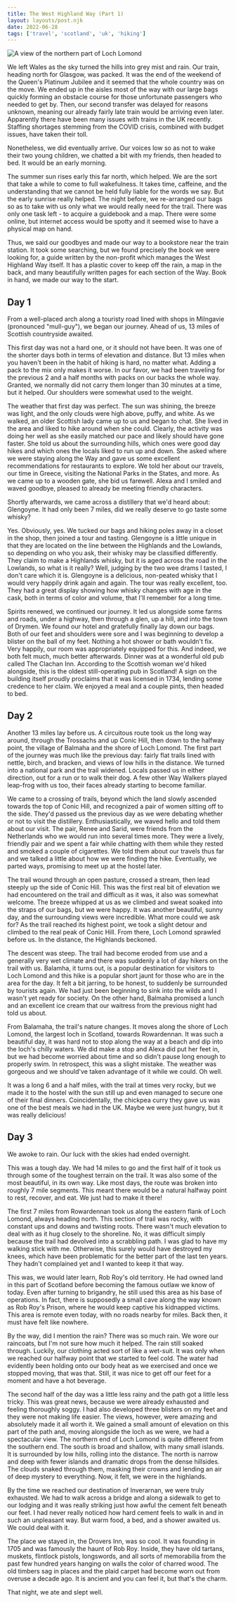 ```yaml
---
title: The West Highland Way (Part 1)
layout: layouts/post.njk
date: 2022-06-28
tags: ['travel', 'scotland', 'uk', 'hiking']
---
```


<img src="/_images/loch_lomond.png" class="article-topper" alt="A view of the northern part of Loch Lomond" />

We left Wales as the sky turned the hills into grey mist and rain. Our train, heading north for Glasgow, was packed. It was the end of the weekend of
the Queen's Platinum Jubilee and it seemed that the whole country was on the move. We ended up in the aisles most of the way with our large bags
quickly forming an obstacle course for those unfortunate passengers who needed to get by. Then, our second transfer was delayed for reasons unknown,
meaning our already fairly late train would be arriving even later. Apparently there have been many issues with trains in the UK recently. Staffing
shortages stemming from the COVID crisis, combined with budget issues, have taken their toll.

Nonetheless, we did eventually arrive. Our voices low so as not to wake their two young children, we chatted a bit with my friends, then headed to
bed. It would be an early morning.

The summer sun rises early this far north, which helped. We are the sort that take a while to come to full wakefulness. It takes time, caffeine, and
the understanding that we cannot be held fully liable for the words we say. But the early sunrise really helped. The night before, we re-arranged our
bags so as to take with us only what we would really need for the trail. There was only one task left - to acquire a guidebook and a map. There were
some online, but internet access would be spotty and it seemed wise to have a physical map on hand.

Thus, we said our goodbyes and made our way to a bookstore near the train station. It took some searching, but we found precisely the book we were
looking for, a guide written by the non-profit which manages the West Highland Way itself. It has a plastic cover to keep off the rain, a map in the
back, and many beautifully written pages for each section of the Way. Book in hand, we made our way to the start.

## Day 1

From a well-placed arch along a touristy road lined with shops in Milngavie (pronounced "mull-guy"), we began our journey. Ahead of us, 13 miles of
Scottish countryside awaited.

This first day was not a hard one, or it should not have been. It was one of the shorter days both in terms of elevation and distance. But 13 miles
when you haven't been in the habit of hiking is hard, no matter what. Adding a pack to the mix only makes it worse. In our favor, we had been
traveling for the previous 2 and a half months with packs on our backs the whole way. Granted, we normally did not carry them longer than 30 minutes
at a time, but it helped. Our shoulders were somewhat used to the weight.

The weather that first day was perfect. The sun was shining, the breeze was light, and the only clouds were high above, puffy, and white. As we
walked, an older Scottish lady came up to us and began to chat. She lived in the area and liked to hike around when she could. Clearly, the activity
was doing her well as she easily matched our pace and likely should have gone faster. She told us about the surrounding hills, which ones were good
day hikes and which ones the locals liked to run up and down. She asked where we were staying along the Way and gave us some excellent recommendations
for restaurants to explore. We told her about our travels, our time in Greece, visiting the National Parks in the States, and more. As we came up to a
wooden gate, she bid us farewell. Alexa and I smiled and waved goodbye, pleased to already be meeting friendly characters.

Shortly afterwards, we came across a distillery that we'd heard about: Glengoyne. It had only been 7 miles, did we really deserve to go taste some
whisky?

Yes. Obviously, yes. We tucked our bags and hiking poles away in a closet in the shop, then joined a tour and tasting. Glengoyne is a little unique in
that they are located on the line between the Highlands and the Lowlands, so depending on who you ask, their whisky may be classified differently.
They claim to make a Highlands whisky, but it is aged across the road in the Lowlands, so what is it really? Well, judging by the two wee drams I
tasted, I don't care which it is. Glengoyne is a delicious, non-peated whisky that I would very happily drink again and again. The tour was really
excellent, too. They had a great display showing how whisky changes with age in the cask, both in terms of color and volume, that I'll remember for a
long time.

Spirits renewed, we continued our journey. It led us alongside some farms and roads, under a highway, then through a glen, up a hill, and into the
town of Drymen. We found our hotel and gratefully finally lay down our bags. Both of our feet and shoulders were sore and I was beginning to develop
a blister on the ball of my feet. Nothing a hot shower or bath wouldn't fix. Very happily, our room was appropriately equipped for this. And indeed,
we both felt much, much better afterwards. Dinner was at a wonderful old pub called The Clachan Inn. According to the Scottish woman we'd hiked
alongside, this is the oldest still-operating pub in Scotland! A sign on the building itself proudly proclaims that it was licensed in 1734, lending
some credence to her claim. We enjoyed a meal and a couple pints, then headed to bed.

## Day 2

Another 13 miles lay before us. A circuitous route took us the long way around, through the Trossachs and up Conic Hill, then down to the halfway
point, the village of Balmaha and the shore of Loch Lomond. The first part of the journey was much like the previous day: fairly flat trails lined
with nettle, birch, and bracken, and views of low hills in the distance. We turned into a national park and the trail widened. Locals passed us in
either direction, out for a run or to walk their dog. A few other Way Walkers played leap-frog with us too, their faces already starting to become
familiar.

We came to a crossing of trails, beyond which the land slowly ascended towards the top of Conic Hill, and recognized a pair of women sitting off to
the side. They'd passed us the previous day as we were debating whether or not to visit the distillery. Enthusiastically, we waved hello and told them
about our visit. The pair, Renee and Sarid, were friends from the Netherlands who we would run into several times more. They were a lively, friendly
pair and we spent a fair while chatting with them while they rested and smoked a couple of cigarettes. We told them about our travels thus far and
we talked a little about how we were finding the hike. Eventually, we parted ways, promising to meet up at the hostel later.

The trail wound through an open pasture, crossed a stream, then lead steeply up the side of Conic Hill. This was the first real bit of elevation we
had encountered on the trail and difficult as it was, it also was somewhat welcome. The breeze whipped at us as we climbed and sweat soaked into the
straps of our bags, but we were happy. It was another beautiful, sunny day, and the surrounding views were incredible. What more could we ask for? As
the trail reached its highest point, we took a slight detour and climbed to the real peak of Conic Hill. From there, Loch Lomond sprawled before us.
In the distance, the Highlands beckoned.

The descent was steep. The trail had become eroded from use and a generally very wet climate and there was suddenly a lot of day hikers on the trail
with us. Balamha, it turns out, is a popular destination for visitors to Loch Lomond and this hike is a popular short jaunt for those who are in the
area for the day. It felt a bit jarring, to be honest, to suddenly be surrounded by tourists again. We had just been beginning to sink into the wilds
and I wasn't yet ready for society. On the other hand, Balmaha promised a lunch and an excellent ice cream that our waitress from the previous night
had told us about.

From Balamaha, the trail's nature changes. It moves along the shore of Loch Lomond, the largest loch in Scotland, towards Rowardennan. It was such a
beautiful day, it was hard not to stop along the way at a beach and dip into the loch's chilly waters. We did make a stop and Alexa did put her feet
in, but we had become worried about time and so didn't pause long enough to properly swim. In retrospect, this was a slight mistake. The weather was
gorgeous and we should've taken advantage of it while we could. Oh well.

It was a long 6 and a half miles, with the trail at times very rocky, but we made it to the hostel with the sun still up and even managed to secure
one of their final dinners. Coincidentally, the chickpea curry they gave us was one of the best meals we had in the UK. Maybe we were just hungry, but
it was really delicious!

## Day 3

We awoke to rain. Our luck with the skies had ended overnight.

This was a tough day. We had 14 miles to go and the first half of it took us through some of the toughest terrain on the trail. It was also some of
the most beautiful, in its own way. Like most days, the route was broken into roughly 7 mile segments. This meant there would be a natural halfway
point to rest, recover, and eat. We just had to make it there!

The first 7 miles from Rowardennan took us along the eastern flank of Loch Lomond, always heading north. This section of trail was rocky, with
constant ups and downs and twisting roots. There wasn't much elevation to deal with as it hug closely to the shoreline. No, it was difficult simply
because the trail had devolved into a scrabbling path. I was glad to have my walking stick with me. Otherwise, this surely would have destroyed my
knees, which have been problematic for the better part of the last ten years. They hadn't complained yet and I wanted to keep it that way.

This was, we would later learn, Rob Roy's old territory. He had owned land in this part of Scotland before becoming the famous outlaw we know of
today. Even after turning to brigandry, he still used this area as his base of operations. In fact, there is supposedly a small cave along the way
known as Rob Roy's Prison, where he would keep captive his kidnapped victims. This area is remote even today, with no roads nearby for miles. Back
then, it must have felt like nowhere.

By the way, did I mention the rain? There was so much rain. We wore our raincoats, but I'm not sure how much it helped. The rain still soaked through.
Luckily, our clothing acted sort of like a wet-suit. It was only when we reached our halfway point that we started to feel cold. The water had
evidently been holding onto our body heat as we exercised and once we stopped moving, that was that. Still, it was nice to get off our feet for a
moment and have a hot beverage.

The second half of the day was a little less rainy and the path got a little less tricky. This was great news, because we were already exhausted and
feeling thoroughly soggy. I had also developed three blisters on my feet and they were not making life easier. The views, however, were amazing and
absolutely made it all worth it. We gained a small amount of elevation on this part of the path and, moving alongside the loch as we were, we had a
spectacular view. The northern end of Loch Lomond is quite different from the southern end. The south is broad and shallow, with many small islands.
It is surrounded by low hills, rolling into the distance. The north is narrow and deep with fewer islands and dramatic drops from the dense hillsides.
The clouds snaked through them, masking their crowns and lending an air of deep mystery to everything. Now, it felt, we were in the highlands.

By the time we reached our destination of Inverarnan, we were truly exhausted. We had to walk across a bridge and along a sidewalk to get to our
lodging and it was really striking just how awful the cement felt beneath our feet. I had never really noticed how hard cement feels to walk in and in
such an unpleasant way. But warm food, a bed, and a shower awaited us. We could deal with it.

The place we stayed in, the Drovers Inn, was so cool. It was founding in 1705 and was famously the haunt of Rob Roy. Inside, they have old tartans,
muskets, flintlock pistols, longswords, and all sorts of memorabilia from the past few hundred years hanging on walls the color of charred wood. The
old timbers sag in places and the plaid carpet had become worn out from overuse a decade ago. It is ancient and you can feel it, but that's the charm.

That night, we ate and slept well.
